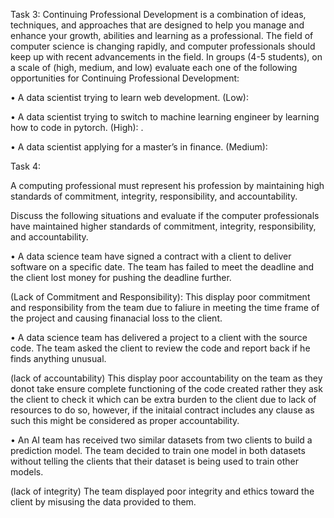Task 3:
Continuing Professional Development is a combination of ideas, techniques, and approaches that are designed to help you manage and enhance your growth, abilities and learning as a professional. The field of computer science is changing rapidly, and computer professionals should keep up with recent advancements in the field.
In groups (4-5 students), on a scale of (high, medium, and low) evaluate each one of the following opportunities for Continuing Professional Development:

•	A data scientist trying to learn web development.
(Low):


•	A data scientist trying to switch to machine learning engineer by learning how to code in pytorch.
(High):
.

•	A data scientist applying for a master’s in finance.
(Medium):


 Task 4:

A computing professional must represent his profession by maintaining high standards of commitment, integrity, responsibility, and accountability.

Discuss the following situations and evaluate if the computer professionals have maintained higher standards of commitment, integrity, responsibility, and accountability.


•	A data science team have signed a contract with a client to deliver software on a specific date. The team has failed to meet the deadline and the client lost money for pushing the deadline further.

(Lack of Commitment and Responsibility): This display poor commitment and responsibility from the team due to faliure in meeting the time frame of the project and causing finanacial loss to the client.


•	A data science team has delivered a project to a client with the source code. The team asked the client to review the code and report back if he finds anything unusual.

(lack of accountability) This display poor accountability on the team as they donot take ensure complete functioning of the code created rather they ask the client to check it which can be extra burden to the client due to lack of resources to do so, however, if the initaial contract includes any clause as such this might be considered as proper accountability. 


•	An AI team has received two similar datasets from two clients to build a prediction model. The team decided to train one model in both datasets without telling the clients that their dataset is being used to train other models.

(lack of integrity) The team displayed poor integrity and ethics toward the client by misusing the data provided to them.

